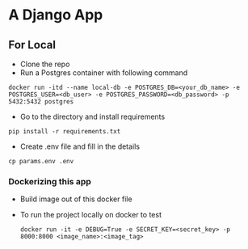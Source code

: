 # A Django App

## For Local

-   Clone the repo
-   Run a Postgres container with following command 
```
docker run -itd --name local-db -e POSTGRES_DB=<your_db_name> -e POSTGRES_USER=<db_user> -e POSTGRES_PASSWORD=<db_password> -p 5432:5432 postgres
```
-   Go to the directory and install requirements
```
pip install -r requirements.txt
```
-   Create .env file and fill in the details
```
cp params.env .env
```

### Dockerizing this app
-   Build image out of this docker file

-   To run the project locally on docker to test
    ```
    docker run -it -e DEBUG=True -e SECRET_KEY=<secret_key> -p 8000:8000 <image_name>:<image_tag>
    ```